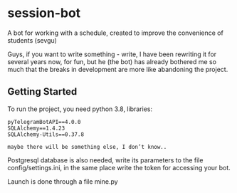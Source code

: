 # session-bot
A bot for working with a schedule, created to improve the convenience of students (sevgu) 

Guys, if you want to write something - write, I have been rewriting it for several years now, for fun, but he (the bot) has already bothered me so much that the breaks in development are more like abandoning the project. 

Getting Started
------------
To run the project, you need python 3.8, libraries: 

    pyTelegramBotAPI==4.0.0
    SQLAlchemy==1.4.23
    SQLAlchemy-Utils==0.37.8

    maybe there will be something else, I don’t know..

Postgresql database is also needed, write its parameters to the file config/settings.ini, in the same place write the token for accessing your bot.

Launch is done through a file mine.py
